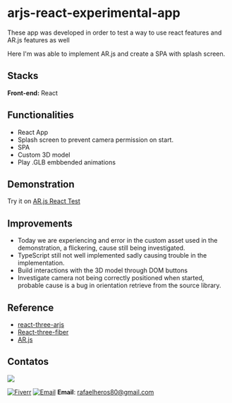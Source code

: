 
# arjs-react-experimental-app

These app was developed in order to test a way to use react features and AR.js features as well

Here I'm was able to implement AR.js and create a SPA with splash screen.


## Stacks

**Front-end:** React


## Functionalities

- React App
- Splash screen to prevent camera permission on start.
- SPA
- Custom 3D model
- Play .GLB embbended animations



## Demonstration

Try it on [AR.js React Test](arjs-react-test.vercel.app)


## Improvements

- Today we are experiencing and error in the custom asset used in the demonstration, 
a flickering, cause still being investigated.
- TypeScript still not well implemented sadly causing trouble in the implementation.
- Build interactions with the 3D model through DOM buttons
- Investigate camera not being correctly positioned when started, probable cause is
a bug in orientation retrieve from the source library.
 




## Reference

 - [react-three-arjs](https://github.com/artcom/react-three-arjs/tree/main)
 - [React-three-fiber](https://docs.pmnd.rs/react-three-fiber/getting-started/introduction)
 - [AR.js](https://ar-js-org.github.io/AR.js-Docs/)


## Contatos

<p>
<a href="www.fiverr.com/rafelis"><img src="https://img.shields.io/badge/Fiverr-gree"/></a>

</p>

[![Fiverr](https://img.shields.io/badge/Fiverr-gree)](www.fiverr.com/rafelis)
[![Email](https://img.shields.io/badge/Gmail-red)](mailto:rafaelheros80@gmail.com)
**Email**: rafaelheros80@gmail.com

